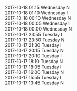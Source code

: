 2017-10-18 01:15 Wednesday  N  
2017-10-18 01:10 Wednesday  I  
2017-10-18 00:10 Wednesday  N  
2017-10-18 00:05 Wednesday  I  
2017-10-18 00:00 Wednesday  N  
2017-10-17 23:55 Tuesday  I  
2017-10-17 23:50 Tuesday  N  
2017-10-17 21:30 Tuesday  I  
2017-10-17 20:15 Tuesday  N  
2017-10-17 20:10 Tuesday  I  
2017-10-17 18:10 Tuesday  N  
2017-10-17 18:05 Tuesday  I  
2017-10-17 16:00 Tuesday  N  
2017-10-17 15:55 Tuesday  I  
2017-10-17 13:45 Tuesday  N  
